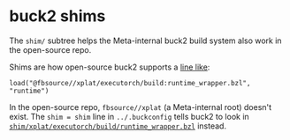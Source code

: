 # buck2 shims

The `shim/` subtree helps the Meta-internal buck2 build system also work in the
open-source repo.

Shims are how open-source buck2 supports a [line
like](https://github.com/pytorch/executorch/blob/50aa517549d10324147534d91d04a923b76421d6/kernels/optimized/targets.bzl#L1):

```
load("@fbsource//xplat/executorch/build:runtime_wrapper.bzl", "runtime")
```

In the open-source repo, `fbsource//xplat` (a Meta-internal root) doesn't exist.
The `shim = shim` line in `../.buckconfig` tells buck2 to look in
[`shim/xplat/executorch/build/runtime_wrapper.bzl`](https://github.com/pytorch/executorch/blob/main/shim/xplat/executorch/build/runtime_wrapper.bzl)
instead.
